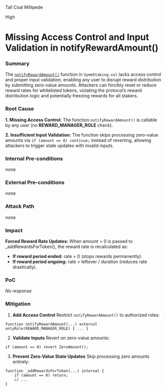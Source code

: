 Tall Coal Millipede

High

# Missing Access Control and Input Validation in notifyRewardAmount()

### Summary

The [`notifyRewardAmount()`](https://github.com/sherlock-audit/2025-03-symm-io-stacking/blob/main/token/contracts/staking/SymmStaking.sol#L275-L292) function in `SymmStaking.sol` lacks access control and proper input validation, enabling any user to disrupt reward distribution by submitting zero-value amounts. Attackers can forcibly reset or reduce reward rates for whitelisted tokens, violating the protocol’s reward distribution logic and potentially freezing rewards for all stakers.

### Root Cause

**1. Missing Access Control:**
The function `notifyRewardAmount()` is callable by any user (no **REWARD_MANAGER_ROLE** check).

**2. Insufficient Input Validation:**
The function skips processing zero-value amounts via `if (amount == 0) continue;` instead of reverting, allowing attackers to trigger state updates with invalid inputs.

### Internal Pre-conditions

none

### External Pre-conditions

none

### Attack Path

none

### Impact

**Forced Reward Rate Updates:**
When amount = 0 is passed to _addRewardsForToken(), the reward rate is recalculated as:

- **If reward period ended:** rate = 0 (stops rewards permanently).
- **If reward period ongoing:** rate = leftover / duration (reduces rate drastically).

### PoC

_No response_

### Mitigation

1. **Add Access Control**
Restrict `notifyRewardAmount()` to authorized roles:
```solidity
function notifyRewardAmount(...) external onlyRole(REWARD_MANAGER_ROLE) { ... }  
```

2. **Validate Inputs**
Revert on zero-value amounts:
```solidity
if (amount == 0) revert ZeroAmount();  
```

3. **Prevent Zero-Value State Updates**
Skip processing zero amounts entirely:
```solidity
function _addRewardsForToken(...) internal {  
    if (amount == 0) return;  
    // ...  
} 
```
